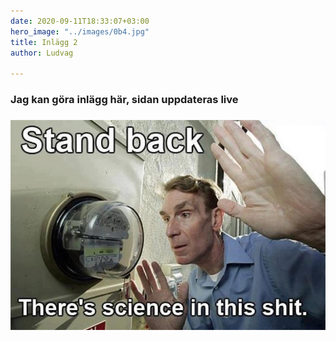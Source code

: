 ```yaml
---
date: 2020-09-11T18:33:07+03:00
hero_image: "../images/0b4.jpg"
title: Inlägg 2
author: Ludvag

---
```

### Jag kan göra inlägg här, sidan uppdateras live

### ![](../images/542743_395518087191465_1651748667_n.jpg)